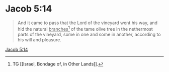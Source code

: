 # Jacob 5:14

> And it came to pass that the Lord of the vineyard went his way, and hid the natural <u>branches</u>[^a] of the tame olive tree in the nethermost parts of the vineyard, some in one and some in another, according to his will and pleasure.

[Jacob 5:14](https://www.churchofjesuschrist.org/study/scriptures/bofm/jacob/5?lang=eng&id=p14#p14)


[^a]: TG [[Israel, Bondage of, in Other Lands]].

